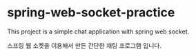 # spring-web-socket-practice
This project is a simple chat application with spring web socket.


스프링 웹 소켓을 이용해서 만든 간단한 채팅 프로그램 입니다. 
